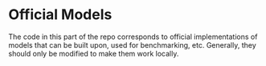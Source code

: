 # Official Models

The code in this part of the repo corresponds to official implementations of
models that can be built upon, used for benchmarking, etc. Generally, they
should only be modified to make them work locally.

